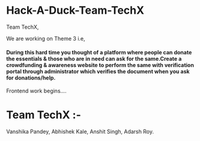 # Hack-A-Duck-Team-TechX
Team TechX,

We are working on Theme 3 i.e,
#### During this hard time you thought of a platform where people can donate the essentials & those who are in need can ask for the same.Create a crowdfunding & awareness website to perform the same with verification portal through administrator which verifies the document when you ask for donations/help.

Frontend work begins....
# Team TechX :-
Vanshika Pandey, 
Abhishek Kale,
Anshit Singh,
Adarsh Roy.
